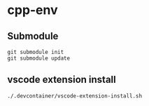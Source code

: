 # cpp-env

## Submodule

```
git submodule init
git submodule update
```

## vscode extension install 

```
./.devcontainer/vscode-extension-install.sh 
```

